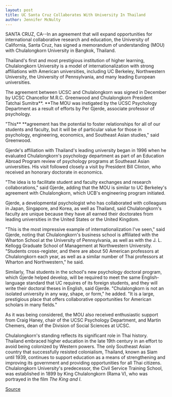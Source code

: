 ```yaml
---
layout: post
title: UC Santa Cruz Collaborates With University In Thailand
author: Jennifer McNulty
---
```


SANTA CRUZ, CA--In an agreement that will expand opportunities for international collaborative research and education, the University of California, Santa Cruz, has signed a memorandum of understanding (MOU) with Chulalongkorn University in Bangkok, Thailand.

Thailand's first and most prestigious institution of higher learning, Chulalongkorn University is a model of internationalization with strong affiliations with American universities, including UC Berkeley, Northwestern University, the University of Pennsylvania, and many leading European universities.

The agreement between UCSC and Chulalongkorn was signed in December by UCSC Chancellor M.R.C. Greenwood and Chulalongkorn President Tatchai Sumitra**. **The MOU was instigated by the UCSC Psychology Department as a result of efforts by Per Gjerde, associate professor of psychology.

"This** **agreement has the potential to foster relationships for all of our students and faculty, but it will be of particular value for those in psychology, engineering, economics, and Southeast Asian studies," said Greenwood.

Gjerde's affiliation with Thailand's leading university began in 1996 when he evaluated Chulalongkorn's psychology department as part of an Education Abroad Program review of psychology programs at Southeast Asian universities. His visit followed closely a visit by President Bill Clinton, who received an honorary doctorate in economics.

"The idea is to facilitate student and faculty exchanges and research collaborations," said Gjerde, adding that the MOU is similar to UC Berkeley's agreement with Chulalongkorn, which UCB's engineering program initiated.

Gjerde, a developmental psychologist who has collaborated with colleagues in Japan, Singapore, and Korea, as well as Thailand, said Chulalongkorn's faculty are unique because they have all earned their doctorates from leading universities in the United States or the United Kingdom.

"This is the most impressive example of internationalization I've seen," said Gjerde, noting that Chulalongkorn's business school is affiliated with the Wharton School at the University of Pennsylvania, as well as with the J. L. Kellogg Graduate School of Management at Northwestern University. "Students cross-register, and there are about 50 American professors at Chulalongkorn each year, as well as a similar number of Thai professors at Wharton and Northwestern," he said.

Similarly, Thai students in the school's new psychology doctoral program, which Gjerde helped develop, will be required to meet the same English-language standard that UC requires of its foreign students, and they will write their doctoral theses in English, said Gjerde. "Chulalongkorn is not an isolated university in any way, shape, or form," he added. "It is a large, prestigious place that offers collaborative opportunities for American scholars in many fields."

As it was being considered, the MOU also received enthusiastic support from Craig Haney, chair of the UCSC Psychology Department, and Martin Chemers, dean of the Division of Social Sciences at UCSC.

Chulalongkorn's standing reflects its significant role in Thai history. Thailand embraced higher education in the late 19th century in an effort to avoid being colonized by Western powers. The only Southeast Asian country that successfully resisted colonialism, Thailand, known as Siam until 1939, continues to support education as a means of strengthening and improving its government and providing opportunities for all Thai citizens. Chulalongkorn University's predecessor, the Civil Service Training School, was established in 1899 by King Chulalongkorn (Rama V), who was portrayed in the film _The King and I_.  

[Source](http://www1.ucsc.edu/news_events/press_releases/archive/00-01/01-01/thailand.html "Permalink to UCSC Press Release:UCSC collaborates with university in Thailand")
